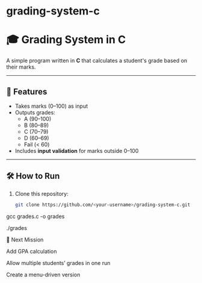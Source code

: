 # grading-system-c
# 🎓 Grading System in C

A simple program written in **C** that calculates a student's grade based on their marks.

---

## 🚀 Features
- Takes marks (0–100) as input
- Outputs grades:
  - A (90–100)
  - B (80–89)
  - C (70–79)
  - D (60–69)
  - Fail (< 60)
- Includes **input validation** for marks outside 0–100

---

## 🛠️ How to Run
1. Clone this repository:
   ```bash
   git clone https://github.com/<your-username>/grading-system-c.git

gcc grades.c -o grades

./grades

📌 Next Mission

Add GPA calculation

Allow multiple students’ grades in one run

Create a menu-driven version
